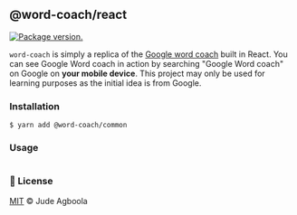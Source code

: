 ## @word-coach/react

<a href="https://npm.im/react"><img src="https://img.shields.io/npm/v/react.svg?color=gold&style=flat-square" alt="Package version."></a>

`word-coach` is simply a replica of the
[Google word coach](https://www.seoexpertindelhi.in/google-word-coach/) built in
React. You can see Google Word coach in action by searching "Google Word coach"
on Google on **your mobile device**. This project may only be used for learning
purposes as the initial idea is from Google.

### Installation

```
$ yarn add @word-coach/common
```

### Usage

```

```

### 📝 License

[MIT](https://github.com/marvinjude/word-coach/license.md) © Jude Agboola
